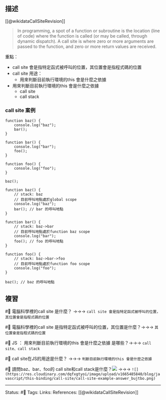 ## 描述



[[@wikidataCallSiteRevision]]
> In programming, a spot of a function or subroutine is the location (line of code) where the function is called (or may be called, through dynamic dispatch). A call site is where zero or more arguments are passed to the function, and zero or more return values are received.

重點：
- call site 會是指特定函式被呼叫的位置，其位置會是指程式碼的位置
- call site 用途：
	- 用來判斷目前執行環境的this 會是什麼之依據
- 用來判斷目前執行環境的this 會是什麼之依據
	- call site
	- call stack
### call site 案例
```
function baz() {
	console.log("baz");
	bar(); 
}

function bar() {
	console.log("bar");
	foo(); 
}

function foo() {
	console.log("foo");
}

baz(); 
```



```
function baz() {
	// stack: baz
	// 目前呼叫地點處於global scope
	console.log("baz");
	bar(); // bar 的呼叫地點
}

function bar() {
	// stack: baz->bar
	// 目前呼叫地點處於function baz scope
	console.log("bar");
	foo(); // foo 的呼叫地點
}

function foo() {
	// stack: baz->bar->foo
	// 目前呼叫地點處於function foo scope
	console.log("foo");
}

baz(); // baz 的呼叫地點
```



## 複習

#🧠 電腦科學裡的call site 是什麼？ ->->-> `call site 會是指特定函式被呼叫的位置，其位置會是指程式碼的位置`
<!--SR:!2023-01-31,71,250-->

#🧠 電腦科學裡的call site 是指特定函式被呼叫的位置，其位置是什麼？->->-> `其位置會是指程式碼的位置`
<!--SR:!2023-07-30,183,250-->

#🧠 JS ： 用來判斷目前執行環境的this 會是什麼之依據 是哪些？->->-> `call site、call stack`
<!--SR:!2023-03-15,84,230-->

#🧠 call site在JS的用途是什麼？ ->->-> `判斷目前執行環境的this 會是什麼之依據 `
<!--SR:!2023-01-29,70,250-->

#🧠 請問baz、bar、foo的 call site和call stack是什麼？![](https://res.cloudinary.com/dqfxgtyoi/image/upload/v1665485554/blog/javascript/this-binding/call-site/call-site-example_nbpxxl.png) ->->-> `![](https://res.cloudinary.com/dqfxgtyoi/image/upload/v1665485840/blog/javascript/this-binding/call-site/call-site-example-answer_bujtbo.png)`
<!--SR:!2023-02-03,73,250-->

---
Status: #🌱 
Tags:
Links:
References:
[[@wikidataCallSiteRevision]]
